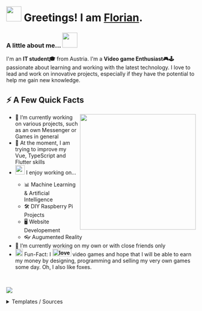 <h1>
  <img src="https://media.giphy.com/media/26Fxy3Iz1ari8oytO/giphy.gif" style="max-width:100%;" width="40px">
  Greetings! I am
  <a href="https://github.com/Averimon">Florian</a>.
</h1>
<h3>
  A little about me...
  <img src="https://media.giphy.com/media/6C6z3o3XIHfVK/giphy.gif" style="max-width:100%;" width="40px">
</h3>
<p>
  I'm an
  <strong>IT student🎓</strong>
  from Austria. I'm a
  <strong>Video game Enthusiast🎮🕹</strong>
  passionate about learning and working with the latest technology.
  I love to lead and work on innovative projects, especially if they have the potential to help me gain new knowledge.
  <br>
</p>

<h2>
  ⚡️ A Few Quick Facts
</h2>
<img src="https://media.giphy.com/media/o0vwzuFwCGAFO/giphy.gif" style="max-width:100%;" width="308" height="308" align="right">
<ul>
  <li>🔭 I’m currently working on various projects, such as an own Messenger or Games in general</li>
  <li>🌱 At the moment, I am trying to improve my Vue, TypeScript and Flutter skills</li>
  <li><img src="https://media.giphy.com/media/WFZvB7VIXBgiz3oDXE/giphy.gif" style="max-width:100%;" width="25px"> I enjoy working on...</li>
  <ul>
    <li>📊 Machine Learning & Artificial Intelligence</li>
    <li>🛠 DIY Raspberry Pi Projects</li>
    <li>🖥 Website Developement</li>
    <li>👓 Augumented Reality</li>
  </ul>
  <li>👥 I’m currently working on my own or with close friends only</li>
  <li>
    <img src="https://media.giphy.com/media/4TnWuHUgkzAj9oayiZ/giphy.gif" style="max-width:100%;" width="20px">
    Fun-Fact: I <strong>
      <img src="https://media.giphy.com/media/o3jOW8b4usKgE/giphy.gif" alt="love" width="50" height="20">
      <!--<img src="https://media.giphy.com/media/3o7aCV5mEKhC2IiBmE/giphy.gif" alt="love" width="40" height="20">-->
    </strong> video games and hope that I will be able to earn my money by designing, programming and selling my very own games some day. Oh, I also like foxes.
  </li>
</ul>

<!--<h3>
  <g-emoji class="g-emoji" alias="rocket" fallback-src="https://github.githubassets.com/images/icons/emoji/unicode/1f680.png">🚀</g-emoji>
  Quick Stats
</h3>
<p align="center">
  [![Florian's GitHub stats](https://github-readme-stats.vercel.app/api?username=averimon&show_icons=true)](https://github.com/averimon/github-readme-stats)
  [![Top Langs](https://github-readme-stats.vercel.app/api/top-langs/?username=averimon&layout=compact)](https://github.com/averimon/github-readme-stats)
</p>-->

<br>

<p>
  
  ![](https://komarev.com/ghpvc/?username=averimon&color=red)
</p>

<details>
  <summary>Templates / Sources</summary>
  <ul>
    <li><a href="https://github.com/Defcon27/Defcon27">Original Design</a></li>
    <li><a href="https://github.com/antonkomarev/github-profile-views-counter">github-profile-views-counter</a></li>
    <li><a href="https://github.com/anuraghazra/github-readme-stats">github-readme-stats</a></li>
  </ul>
    <details>
      <summary>Gifs</summary>
        <ul>
          <li><a href="https://media.giphy.com/media/26Fxy3Iz1ari8oytO/giphy.gif">Dog Gif</a></li>
          <li><a href="https://giphy.com/stickers/fox-deviantart-commission-6C6z3o3XIHfVK">Fox Gif</a></li>
          <li><a href="https://media.giphy.com/media/WFZvB7VIXBgiz3oDXE/giphy.gif">Computer Gif</a></li>
          <li><a href="https://media.giphy.com/media/4TnWuHUgkzAj9oayiZ/giphy.gif">?-Block Gif</a></li>
          <li><a href="https://media.giphy.com/media/o3jOW8b4usKgE/giphy.gif">Love_1 Gif</a></li>
          <li><a href="https://media.giphy.com/media/3o7aCV5mEKhC2IiBmE/giphy.gif">Love_2 Gif</a></li>
          <li><a href="https://media.giphy.com/media/o0vwzuFwCGAFO/giphy.gif">Cat Gif</a></li>
        </ul>
    </details>
</details>
